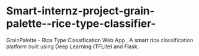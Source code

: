 # Smart-internz-project-grain-palette--rice-type-classifier-
GrainPalette - Rice Type Classification Web App ,  A smart rice classification platform built using Deep Learning (TFLite) and Flask.
